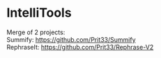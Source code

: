 # IntelliTools
Merge of 2 projects:</br>
Summify: https://github.com/Prit33/Summify </br>
RephraseIt: https://github.com/Prit33/Rephrase-V2
